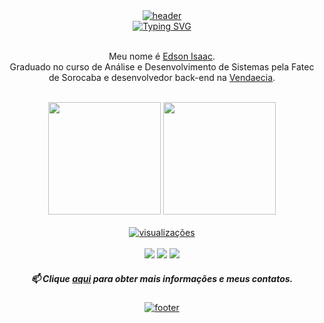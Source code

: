 <div align="center">
	<a href="#">
		<img src="https://capsule-render.vercel.app/api?type=waving&height=120&color=gradient&section=header&reversal=true" alt="header"/>
	</a>
</div>

<div align="center">
	<a href="#">
		<img src="https://readme-typing-svg.herokuapp.com?font=Fira+Code&weight=500&size=40&pause=1000&center=true&vCenter=true&random=false&width=800&lines=Hello+World+.+.+." alt="Typing SVG"/>
	</a>
</div>

<br>

<p align="center">
	Meu nome é <a href="https://edssaac.github.io/portfolio/" target="_blank">Edson Isaac</a>. <br>
	Graduado no curso de Análise e Desenvolvimento de Sistemas pela Fatec de Sorocaba e desenvolvedor back-end na <a href="https://www.vendaecia.com.br/">Vendaecia</a>.
</p>

<br>

<div align="center">
	<img height="180em" src="https://github-readme-stats.vercel.app/api?username=Edssaac&show_icons=true&theme=dracula&locale=pt-br"/>
	<img height="180em" src="https://github-readme-stats.vercel.app/api/top-langs/?username=Edssaac&theme=dracula&layout=compact&&langs_count=6&locale=pt-br"/>
</div>

<br>

<div id="header" align="center" style="pointer-events: none;">
	<a href="#">
		<img src="https://komarev.com/ghpvc/?username=edssaac&style=for-the-badge&color=orange&label=Visualizações+do+Perfil" alt="visualizações"/>
	</a>
</div>

<br>

<div align="center">
	<a href="https://www.linkedin.com/in/edssaac/" target="_blank"><img src="https://img.shields.io/badge/LinkedIn-black.svg?style=for-the-badge&logo=linkedin&color=informational"/></a>
	<a href="mailto:edssaac@gmail.com" target="_blank"><img src="https://img.shields.io/badge/Gmail-%23333?style=for-the-badge&logo=gmail&color=red&logoColor=white"/></a>
	<a href="mailto:edssaac@outlook.com" target="_blank"><img src="https://img.shields.io/badge/Outlook-0078D4?style=for-the-badge&logo=microsoft-outlook&logoColor=white/"></a>
</div>

<h5 align="center">
	📫 Clique <a href="https://edssaac.github.io/portfolio/">aqui</a> para obter mais informações e meus contatos.
</h5>

<div align="center">
	<a href="#">
		<img src="https://capsule-render.vercel.app/api?type=waving&height=120&color=gradient&section=footer&reversal=false" alt="footer" />
	</a>
</div>
